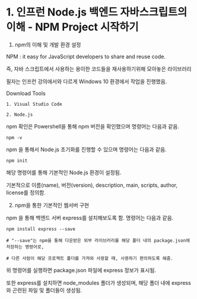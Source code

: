 # 1. 인프런 Node.js 백엔드 자바스크립트의 이해 - NPM Project 시작하기

1. npm의 이해 및 개발 환경 설정

NPM : it easy for JavaScript developers to share and reuse code.

즉, 자바 스크립트에서 사용하는 용이한 코드들을 재사용하기위해 모아놓은 라이브러리

필자는 인프런 강의에서와 다르게 Windows 10 환경에서 작업을 진행했음.

Download Tools

	1. Visual Studio Code

	2. Node.js

npm 확인은 Powershell을 통해 npm 버전을 확인했으며 명령어는 다음과 같음.

	npm -v

npm 을 통해서 Node.js 초기화를 진행할 수 있으며 명령어는 다음과 같음.

	npm init

해당 명령어를 통해 기본적인 Node.js 환경이 설정됨.

기본적으로 이름(name), 버전(version), description, main, scripts, author, license를 정의함.

2. npm을 통한 기본적인 웹서버 구현

npm 을 통해 백엔드 서버 express를 설치해보도록 함. 명령어는 다음과 같음.

	npm install express --save

	# "--save"는 npm을 통해 다운받은 외부 라이브러리를 해당 폴더 내의 package.json에 저장하는 명령어로,

	# 다른 사람이 해당 프로젝트 폴더를 가져와 사용할 때, 사용하기 편의하도록 해줌.

위 명령어를 실행하면 package.json 파일에 express 정보가 표시됨.

또한 express를 설치하면 node_modules 폴더가 생성되며, 해당 폴더 내에 express와 곤련된 파일 및 폴더들이 생성됨.
